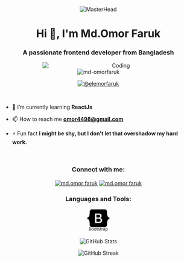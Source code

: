 <p align="center">
  <img src="https://media.geeksforgeeks.org/wp-content/cdn-uploads/20210310114057/web-development-image.png" alt="MasterHead">
</p>

<h1 align="center">Hi 👋, I'm Md.Omor Faruk</h1>
<h3 align="center">A passionate frontend developer from Bangladesh</h3>

<p align="center">
  <img align="right" alt="Coding" width="400" src="https://miro.medium.com/v2/resize:fit:1100/1*-ntL3Dsvc-dJ5cLGRtSuEw.gif">
</p>

<p align="center"> <img src="https://komarev.com/ghpvc/?username=md-omorfaruk&label=Profile%20views&color=0e75b6&style=flat" alt="md-omorfaruk" /> </p>

<p align="center"> <a href="https://twitter.com/@elemorfaruk" target="blank"><img src="https://img.shields.io/twitter/follow/@elemorfaruk?logo=twitter&style=for-the-badge" alt="@elemorfaruk" /></a> </p>

<p>&nbsp;</p>

- 🌱 I’m currently learning **ReactJs**

- 📫 How to reach me **omor4498@gmail.com**

- ⚡ Fun fact **I might be shy, but I don't let that overshadow my hard work.**

<p>&nbsp;</p>

<h3 align="center">Connect with me:</h3>
<p align="center">
  <a href="https://www.linkedin.com/in/mdomorfaruk01/" target="blank"><img align="center" src="https://raw.githubusercontent.com/rahuldkjain/github-profile-readme-generator/master/src/images/icons/Social/linked-in-alt.svg" alt="md.omor faruk" height="30" width="40" /></a>
  <a href="https://www.facebook.com/profile.php?id=100009080617588" target="blank"><img align="center" src="https://raw.githubusercontent.com/rahuldkjain/github-profile-readme-generator/master/src/images/icons/Social/facebook.svg" alt="md.omor faruk" height="30" width="40" /></a>
</p>

<h3 align="center">Languages and Tools:</h3>
<p align="center">
  <a href="https://getbootstrap.com" target="_blank" rel="noreferrer"> <img src="https://raw.githubusercontent.com/devicons/devicon/master/icons/bootstrap/bootstrap-plain-wordmark.svg" alt="bootstrap" width="60" height="60"/> </a>   
  <!-- Add other icons similarly -->
</p>

<p align="center">
  <img src="https://github-readme-stats.vercel.app/api?username=md-omorfaruk&show_icons=true&locale=en" alt="GitHub Stats" />
</p>

<p align="center">
  <img src="https://github-readme-streak-stats.herokuapp.com/?user=md-omorfaruk" alt="GitHub Streak" />
</p>

